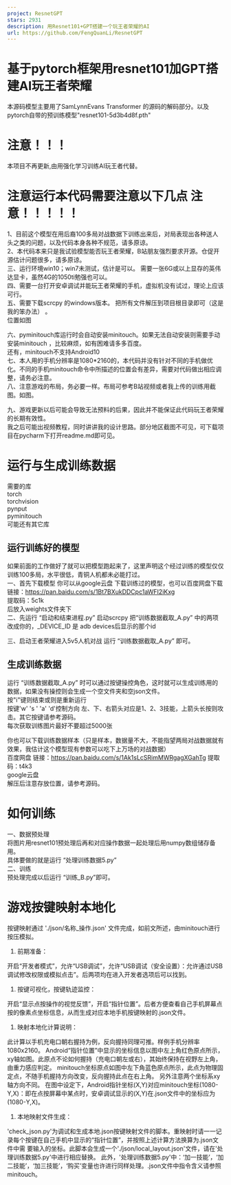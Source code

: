 ```yaml
---
project: ResnetGPT
stars: 2931
description: 用Resnet101+GPT搭建一个玩王者荣耀的AI
url: https://github.com/FengQuanLi/ResnetGPT
---
```


基于pytorch框架用resnet101加GPT搭建AI玩王者荣耀
==================================

本源码模型主要用了SamLynnEvans Transformer 的源码的解码部分。以及pytorch自带的预训练模型"resnet101-5d3b4d8f.pth"

注意！！！
=====

本项目不再更新,由用强化学习训练AI玩王者代替。

注意运行本代码需要注意以下几点 注意！！！！！
=======================

1、目前这个模型在用后裔100多局对战数据下训练出来后，对局表现出各种送人头之类的问题，以及代码本身各种不规范，请多原谅。  
2、本代码本来只是我试验模型能否玩王者荣耀，B站朋友强烈要求开源。仓促开源估计问题很多，请多原谅。  
三、运行环境win10；win7未测试，估计是可以。 需要一张6G或以上显存的英伟达显卡，虽然4G的1050ti勉强也可以。  
四、需要一台打开安卓调试并能玩王者荣耀的手机，虚拟机没有试过，理论上应该可行。  
五、需要下载scrcpy 的windows版本。 把所有文件解压到项目根目录即可（这是我的笨办法） 。  
位置如图  
  
六、pyminitouch库运行时会自动安装minitouch。如果无法自动安装则需要手动安装minitouch ，比较麻烦，如有困难请多多百度。  
还有，minitouch不支持Android10  
七、本人用的手机分辨率是1080\*2160的，本代码并没有针对不同的手机做优化。不同的手机minitouch命令中所描述的位置会有差异，需要对代码做出相应调整，请务必注意。  
八、注意游戏的布局，务必要一样。布局可参考B站视频或者我上传的训练用截图。如图。  
  
九、游戏更新以后可能会导致无法预料的后果，因此并不能保证此代码玩王者荣耀的长期有效性。  
我之后可能出视频教程，同时讲讲我的设计思路。部分地区截图不可见，可下载项目在pycharm下打开readme.md即可见。

运行与生成训练数据
=========

需要的库  
torch  
torchvision  
pynput  
pyminitouch  
可能还有其它库

运行训练好的模型
--------

如果前面的工作做好了就可以把模型跑起来了，这里声明这个经过训练的模型仅仅训练100多局，水平很低，青铜人机都未必能打过。  
一、首先下载模型 你可以从google云盘 下载训练过的模型，也可以百度网盘下载  
链接：https://pan.baidu.com/s/1Bt7BXukDDCpc1aWFI2iKxg  
提取码：5c1k  
后放入weights文件夹下  
二、先运行 “启动和结束进程.py” 启动scrcpy 把“训练数据截取\_A.py” 中的两项改成你的，\_DEVICE\_ID 是 adb devices后显示的那个id  
  
三、启动王者荣耀进入5v5人机对战 运行 “训练数据截取\_A.py” 即可。

生成训练数据
------

运行 “训练数据截取\_A.py” 时可以通过按键操控角色，这时就可以生成训练用的数据，如果没有操控则会生成一个空文件夹和空json文件。  
按"i"键则结束或则是重新运行  
按键'w' 's ' 'a' 'd'控制方向 左、下、右箭头对应是1、2、3技能，上箭头长按则攻击。其它按键请参考源码。  
每次获取训练图片最好不要超过5000张

你也可以下载训练数据样本（只是样本，数据量不大，不能指望两局对战数据就有效果，我估计这个模型现有参数可以吃下上万场的对战数据）  
百度网盘 链接：https://pan.baidu.com/s/1Ak1sLcSRimMWRgagXGahTg 提取码：t4k3  
google云盘  
解压后注意存放位置，请参考源码。

如何训练
====

一、数据预处理  
将图片用resnet101预处理后再和对应操作数据一起处理后用numpy数组储存备用。  
具体要做的就是运行 “处理训练数据5.py”  
二、训练  
预处理完成以后运行 “训练\_B.py”即可。

游戏按键映射本地化
=========

按键映射通过 './json/名称\_操作.json' 文件完成，如前文所述，由minitouch进行按压模拟。

1.  前期准备：

开启“开发者模式”，允许“USB调试”，允许“USB调试（安全设置）：允许通过USB调试修改权限或模拟点击”。后两项均在进入开发者选项后可以找到。

1.  按键可视化，按键轨迹监控：

开启“显示点按操作的视觉反馈”，开启“指针位置”。后者方便查看自己手机屏幕点按的像素点坐标信息，从而生成对应本地手机按键映射的.json文件。

1.  映射本地化计算说明：

此计算以手机充电口朝右握持为例，反向握持同理可推。样例手机分辨率1080x2160。 Android“指针位置”中显示的坐标信息以图中左上角红色原点所示，xy轴如图。此原点不论如何握持（充电口朝左或右），其始终保持在视野左上角，由重力感应判定。 minitouch坐标原点如图中左下角蓝色原点所示，此点为物理固定点，不随手机握持方向改变，反向握持此点在右上角。 另外注意两个坐标系xy轴方向不同。 在图中设定下，Android指针坐标(X,Y)对应minitouch坐标(1080-Y,X)：即在点按屏幕中某点时，安卓调试显示的(X,Y)在.json文件中的坐标应为(1080-Y,X)。

1.  本地映射文件生成：

'check\_json.py'为调试和生成本地.json按键映射文件的脚本。重映射时请一一记录每个按键在自己手机中显示的“指针位置”，并按照上述计算方法换算为.json文件中需 要输入的坐标。此脚本会生成一个'./json/local\_layout.json'文件，请在'处理训练数据5.py'中进行相应替换。 此外，'处理训练数据5.py'中：‘加一技能’，‘加二技能’，‘加三技能’，‘购买’变量也许进行同样处理。.json文件中指令含义请参照minitouch。
